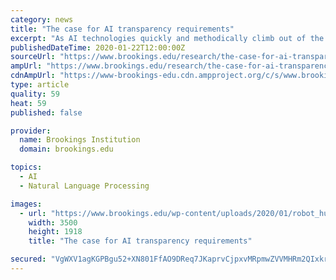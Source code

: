 ```yaml
---
category: news
title: "The case for AI transparency requirements"
excerpt: "As AI technologies quickly and methodically climb out of the uncanny valley ... This is a boon for the applications that benefit society (e.g., automated closed-captioning and language translation), as those efforts stand to gain from the latest technology. It also informs as to why the errors and biases of these models can be so important ..."
publishedDateTime: 2020-01-22T12:00:00Z
sourceUrl: "https://www.brookings.edu/research/the-case-for-ai-transparency-requirements/"
ampUrl: "https://www.brookings.edu/research/the-case-for-ai-transparency-requirements/amp/"
cdnAmpUrl: "https://www-brookings-edu.cdn.ampproject.org/c/s/www.brookings.edu/research/the-case-for-ai-transparency-requirements/amp/"
type: article
quality: 59
heat: 59
published: false

provider:
  name: Brookings Institution
  domain: brookings.edu

topics:
  - AI
  - Natural Language Processing

images:
  - url: "https://www.brookings.edu/wp-content/uploads/2020/01/robot_human_handshake.jpg"
    width: 3500
    height: 1918
    title: "The case for AI transparency requirements"

secured: "VgWXV1agKGPBgu52+XN801FfAO9DReq7JKaprvCjpxvMRpmwZVVMHRm2QIxkr1rCxBt1TlNnGq0oxIz+rhCQepUUi/1mh5Bpp5icfZeDxNOOPL//OnWDYESRvvRtQZO7hJ2EBtAtkZ+AZMaoceWwwhUQ0LI2o2jKtp6f37uw3bIKRwIFwnRHgPQ6mXpLqd7SBpKb5ahc4HPWoDC97Zxn+24Tbi34vnU4KHvmssM9Q1sDWMDL3sihdqriKcaAKKCZYnvKQfoGvk0OtWwxe9yz8cpkdlAt9qxZiE/pC95Gw9jAu3MKOc6EP1KtfhbnFzkcncGn4xCnMZPq9EUPkNLZuJOC+pLJCEMlmRQ8ffVhHCrPTBfo4EY0e8LRNV5YA3VUKP58KtPevdzi51ygaQ/lgHRxNWsvBITB9mO7yIcfAcgxtFNmYyk+eEhRWcb/Jv0vvdd6Ls86UyadJzmZdf21Iw==;EENtn1WNiNXosa/EiMdYLA=="
---
```


